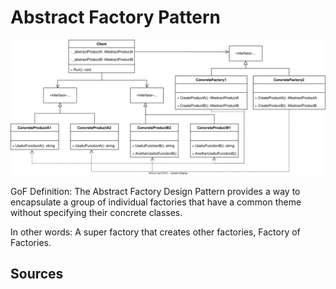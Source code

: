# Abstract Factory Pattern

![Abstract Factory UML Diagram](AbstractFactory.svg)

GoF Definition: The Abstract Factory Design Pattern provides a way to encapsulate a group of individual factories that have a common theme without specifying their concrete classes.

In other words: A super factory that creates other factories, Factory of Factories.

## Sources
